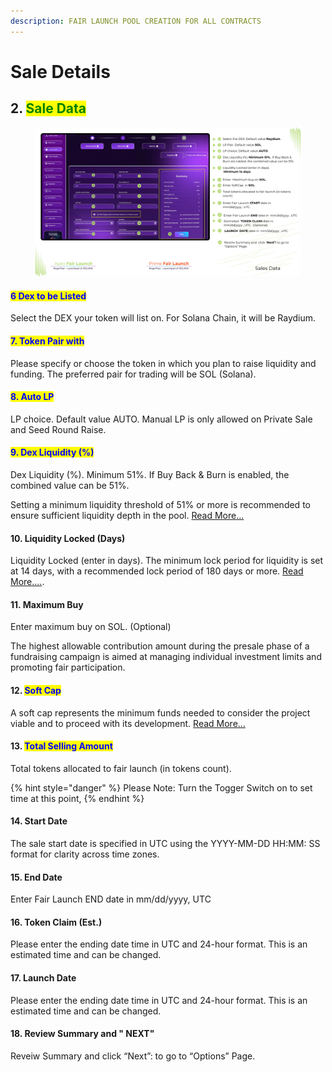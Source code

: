 ```yaml
---
description: FAIR LAUNCH POOL CREATION FOR ALL CONTRACTS
---
```


# Sale Details

## 2. <mark style="color:green;">Sale Data</mark>

<figure><img src="../../../../.gitbook/assets/APEX FAIR LAUNCH SALES.png" alt=""><figcaption></figcaption></figure>

#### <mark style="color:blue;">6 Dex to be Listed</mark>

Select the DEX your token will list on. For Solana Chain, it will be Raydium.

#### <mark style="color:blue;">7. Token Pair with</mark>

Please specify or choose the token in which you plan to raise liquidity and funding. The preferred pair for trading will be SOL (Solana).

#### <mark style="color:blue;">8. Auto LP</mark>

LP choice. Default value AUTO.  Manual LP is only allowed on Private Sale and Seed Round Raise.

#### <mark style="color:blue;">9. Dex Liquidity (%)</mark>

Dex Liquidity (%). Minimum 51%. If Buy Back & Burn is enabled, the combined value can be 51%.

Setting a minimum liquidity threshold of 51% or more is recommended to ensure sufficient liquidity depth in the pool.  [Read More...](../../general-information/explanations/dex-liquidity.md)

#### 10. Liquidity Locked (Days)

Liquidity Locked (enter in days).  The minimum lock period for liquidity is set at 14 days, with a recommended lock period of 180 days or more.  [Read More....](../../general-information/explanations/liquidity-lock-days.md).

#### 11. Maximum Buy

Enter maximum buy on SOL. (Optional)

The highest allowable contribution amount during the presale phase of a fundraising campaign is aimed at managing individual investment limits and promoting fair participation.

#### 12. <mark style="color:blue;">**Soft Cap**</mark>

A soft cap represents the minimum funds needed to consider the project viable and to proceed with its development.  [Read More...](../../general-information/explanations/soft-cap.md)

#### 13. <mark style="color:blue;">**Total Selling Amount**</mark>

Total tokens allocated to fair launch (in tokens count).

{% hint style="danger" %}
Please Note: Turn the Togger Switch on to set time at this point,
{% endhint %}

#### 14. Start Date

The sale start date is specified in UTC using the YYYY-MM-DD HH:MM: SS format for clarity across time zones.

#### 15. End Date

Enter Fair Launch END date in mm/dd/yyyy, UTC

#### 16. Token Claim (Est.)

Please enter the ending date time in UTC and 24-hour format. This is an estimated time and can be changed.

#### 17. Launch Date

Please enter the ending date time in UTC and 24-hour format. This is an estimated time and can be changed.

#### 18. Review Summary and " NEXT"

Reveiw Summary and click “Next”: to go to “Options” Page.




